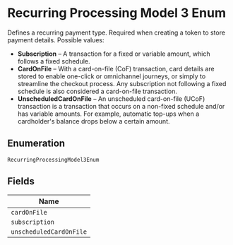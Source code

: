 
# Recurring Processing Model 3 Enum

Defines a recurring payment type. Required when creating a token to store payment details.
Possible values:

* **Subscription** – A transaction for a fixed or variable amount, which follows a fixed schedule.
* **CardOnFile** – With a card-on-file (CoF) transaction, card details are stored to enable one-click or omnichannel journeys, or simply to streamline the checkout process. Any subscription not following a fixed schedule is also considered a card-on-file transaction.
* **UnscheduledCardOnFile** – An unscheduled card-on-file (UCoF) transaction is a transaction that occurs on a non-fixed schedule and/or has variable amounts. For example, automatic top-ups when a cardholder's balance drops below a certain amount.

## Enumeration

`RecurringProcessingModel3Enum`

## Fields

| Name |
|  --- |
| `cardOnFile` |
| `subscription` |
| `unscheduledCardOnFile` |

